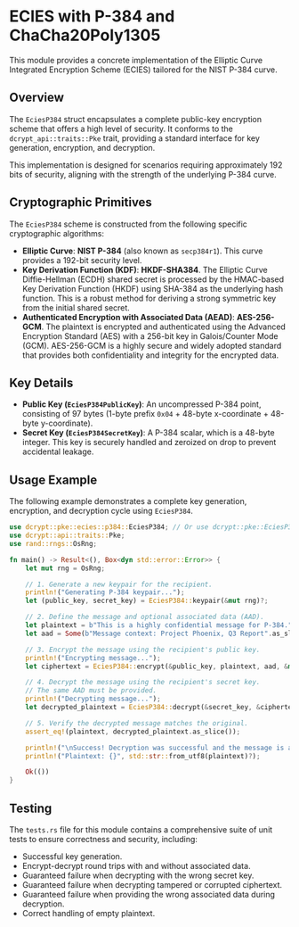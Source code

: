 # ECIES with P-384 and ChaCha20Poly1305 

This module provides a concrete implementation of the Elliptic Curve Integrated Encryption Scheme (ECIES) tailored for the NIST P-384 curve.

## Overview

The `EciesP384` struct encapsulates a complete public-key encryption scheme that offers a high level of security. It conforms to the `dcrypt_api::traits::Pke` trait, providing a standard interface for key generation, encryption, and decryption.

This implementation is designed for scenarios requiring approximately 192 bits of security, aligning with the strength of the underlying P-384 curve.

## Cryptographic Primitives

The `EciesP384` scheme is constructed from the following specific cryptographic algorithms:

*   **Elliptic Curve**: **NIST P-384** (also known as `secp384r1`). This curve provides a 192-bit security level.
*   **Key Derivation Function (KDF)**: **HKDF-SHA384**. The Elliptic Curve Diffie-Hellman (ECDH) shared secret is processed by the HMAC-based Key Derivation Function (HKDF) using SHA-384 as the underlying hash function. This is a robust method for deriving a strong symmetric key from the initial shared secret.
*   **Authenticated Encryption with Associated Data (AEAD)**: **AES-256-GCM**. The plaintext is encrypted and authenticated using the Advanced Encryption Standard (AES) with a 256-bit key in Galois/Counter Mode (GCM). AES-256-GCM is a highly secure and widely adopted standard that provides both confidentiality and integrity for the encrypted data.

## Key Details

*   **Public Key (`EciesP384PublicKey`)**: An uncompressed P-384 point, consisting of 97 bytes (1-byte prefix `0x04` + 48-byte x-coordinate + 48-byte y-coordinate).
*   **Secret Key (`EciesP384SecretKey`)**: A P-384 scalar, which is a 48-byte integer. This key is securely handled and zeroized on drop to prevent accidental leakage.

## Usage Example

The following example demonstrates a complete key generation, encryption, and decryption cycle using `EciesP384`.

```rust
use dcrypt::pke::ecies::p384::EciesP384; // Or use dcrypt::pke::EciesP384
use dcrypt::api::traits::Pke;
use rand::rngs::OsRng;

fn main() -> Result<(), Box<dyn std::error::Error>> {
    let mut rng = OsRng;

    // 1. Generate a new keypair for the recipient.
    println!("Generating P-384 keypair...");
    let (public_key, secret_key) = EciesP384::keypair(&mut rng)?;

    // 2. Define the message and optional associated data (AAD).
    let plaintext = b"This is a highly confidential message for P-384.";
    let aad = Some(b"Message context: Project Phoenix, Q3 Report".as_slice());

    // 3. Encrypt the message using the recipient's public key.
    println!("Encrypting message...");
    let ciphertext = EciesP384::encrypt(&public_key, plaintext, aad, &mut rng)?;

    // 4. Decrypt the message using the recipient's secret key.
    // The same AAD must be provided.
    println!("Decrypting message...");
    let decrypted_plaintext = EciesP384::decrypt(&secret_key, &ciphertext, aad)?;

    // 5. Verify the decrypted message matches the original.
    assert_eq!(plaintext, decrypted_plaintext.as_slice());

    println!("\nSuccess! Decryption was successful and the message is authentic.");
    println!("Plaintext: {}", std::str::from_utf8(plaintext)?);

    Ok(())
}
```

## Testing

The `tests.rs` file for this module contains a comprehensive suite of unit tests to ensure correctness and security, including:
*   Successful key generation.
*   Encrypt-decrypt round trips with and without associated data.
*   Guaranteed failure when decrypting with the wrong secret key.
*   Guaranteed failure when decrypting tampered or corrupted ciphertext.
*   Guaranteed failure when providing the wrong associated data during decryption.
*   Correct handling of empty plaintext.